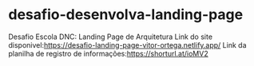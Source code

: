 # desafio-desenvolva-landing-page
Desafio Escola DNC: Landing Page de Arquitetura
Link do site disponivel:https://desafio-landing-page-vitor-ortega.netlify.app/
Link da planilha de registro de informações:https://shorturl.at/ioMV2
